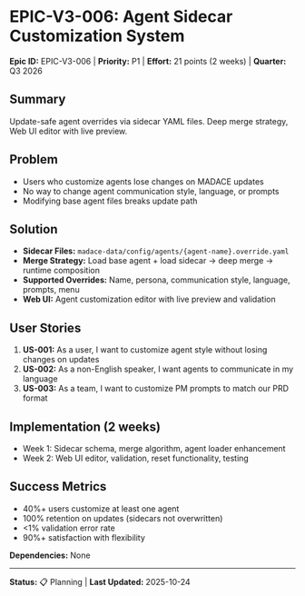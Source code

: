 # EPIC-V3-006: Agent Sidecar Customization System

**Epic ID:** EPIC-V3-006 | **Priority:** P1 | **Effort:** 21 points (2 weeks) | **Quarter:** Q3 2026

## Summary
Update-safe agent overrides via sidecar YAML files. Deep merge strategy, Web UI editor with live preview.

## Problem
- Users who customize agents lose changes on MADACE updates
- No way to change agent communication style, language, or prompts
- Modifying base agent files breaks update path

## Solution
- **Sidecar Files:** `madace-data/config/agents/{agent-name}.override.yaml`
- **Merge Strategy:** Load base agent + load sidecar → deep merge → runtime composition
- **Supported Overrides:** Name, persona, communication style, language, prompts, menu
- **Web UI:** Agent customization editor with live preview and validation

## User Stories
1. **US-001:** As a user, I want to customize agent style without losing changes on updates
2. **US-002:** As a non-English speaker, I want agents to communicate in my language
3. **US-003:** As a team, I want to customize PM prompts to match our PRD format

## Implementation (2 weeks)
- Week 1: Sidecar schema, merge algorithm, agent loader enhancement
- Week 2: Web UI editor, validation, reset functionality, testing

## Success Metrics
- 40%+ users customize at least one agent
- 100% retention on updates (sidecars not overwritten)
- <1% validation error rate
- 90%+ satisfaction with flexibility

**Dependencies:** None

---
**Status:** 📋 Planning | **Last Updated:** 2025-10-24
